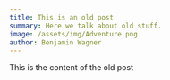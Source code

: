 ```yaml
---
title: This is an old post
summary: Here we talk about old stuff.
image: /assets/img/Adventure.png
author: Benjamin Wagner
---
```

This is the content of the old post